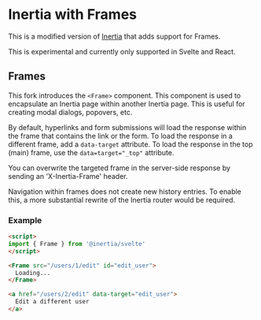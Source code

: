 # Inertia with Frames

This is a modified version of [Inertia](https://github.com/inertiajs/inertia) that adds support for Frames.

This is experimental and currently only supported in Svelte and React.

## Frames

This fork introduces the `<Frame>` component. This component is used to encapsulate an Inertia page within another Inertia page. This is useful for creating modal dialogs, popovers, etc.

By default, hyperlinks and form submissions will load the response within the frame that contains the link or the form. To load the response in a different frame, add a `data-target` attribute. To load the response in the top (main) frame, use the `data=target="_top"` attribute.

You can overwrite the targeted frame in the server-side response by sending an 'X-Inertia-Frame' header.

Navigation within frames does not create new history entries. To enable this, a more substantial rewrite of the Inertia router would be required.

### Example

```html
<script>
import { Frame } from '@inertia/svelte'
</script>

<Frame src="/users/1/edit" id="edit_user">
  Loading...
</Frame>

<a href="/users/2/edit" data-target="edit_user">
  Edit a different user
</a>
```
